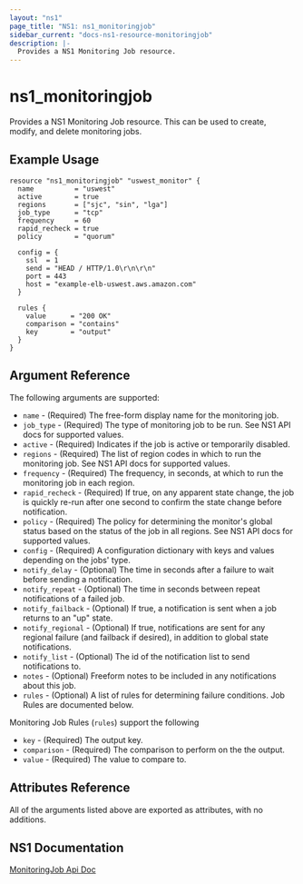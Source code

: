 ```yaml
---
layout: "ns1"
page_title: "NS1: ns1_monitoringjob"
sidebar_current: "docs-ns1-resource-monitoringjob"
description: |-
  Provides a NS1 Monitoring Job resource.
---
```


# ns1\_monitoringjob

Provides a NS1 Monitoring Job resource. This can be used to create, modify, and delete monitoring jobs.

## Example Usage

```hcl
resource "ns1_monitoringjob" "uswest_monitor" {
  name          = "uswest"
  active        = true
  regions       = ["sjc", "sin", "lga"]
  job_type      = "tcp"
  frequency     = 60
  rapid_recheck = true
  policy        = "quorum"

  config = {
    ssl  = 1
    send = "HEAD / HTTP/1.0\r\n\r\n"
    port = 443
    host = "example-elb-uswest.aws.amazon.com"
  }

  rules {
    value      = "200 OK"
    comparison = "contains"
    key        = "output"
  }
}
```

## Argument Reference

The following arguments are supported:

* `name` - (Required) The free-form display name for the monitoring job.
* `job_type` - (Required) The type of monitoring job to be run. See NS1 API
  docs for supported values.
* `active` - (Required) Indicates if the job is active or temporarily disabled.
* `regions` - (Required) The list of region codes in which to run the monitoring
  job. See NS1 API docs for supported values.
* `frequency` - (Required) The frequency, in seconds, at which to run the monitoring job in each region.
* `rapid_recheck` - (Required) If true, on any apparent state change, the job is quickly re-run after one second to confirm the state change before notification.
* `policy` - (Required) The policy for determining the monitor's global status
  based on the status of the job in all regions. See NS1 API docs for supported values.
* `config` - (Required) A configuration dictionary with keys and values depending on the jobs' type.
* `notify_delay` - (Optional) The time in seconds after a failure to wait before sending a notification.
* `notify_repeat` - (Optional) The time in seconds between repeat notifications of a failed job.
* `notify_failback` - (Optional) If true, a notification is sent when a job returns to an "up" state.
* `notify_regional` - (Optional) If true, notifications are sent for any regional failure (and failback if desired), in addition to global state notifications.
* `notify_list` - (Optional) The id of the notification list to send notifications to.
* `notes` - (Optional) Freeform notes to be included in any notifications about this job.
* `rules` - (Optional) A list of rules for determining failure conditions. Job Rules are documented below.

Monitoring Job Rules (`rules`) support the following

* `key` - (Required) The output key.
* `comparison` - (Required) The comparison to perform on the the output.
* `value` - (Required) The value to compare to.

## Attributes Reference

All of the arguments listed above are exported as attributes, with no
additions.

## NS1 Documentation

[MonitoringJob Api Doc](https://ns1.com/api#monitoring-jobs)
